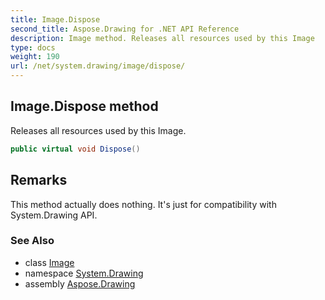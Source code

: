 ```yaml
---
title: Image.Dispose
second_title: Aspose.Drawing for .NET API Reference
description: Image method. Releases all resources used by this Image
type: docs
weight: 190
url: /net/system.drawing/image/dispose/
---
```

## Image.Dispose method

Releases all resources used by this Image.

```csharp
public virtual void Dispose()
```

## Remarks

This method actually does nothing. It's just for compatibility with System.Drawing API.

### See Also

* class [Image](../)
* namespace [System.Drawing](../../image/)
* assembly [Aspose.Drawing](../../../)


